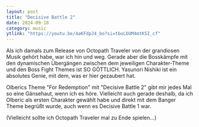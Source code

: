 ```yaml
---
layout: post
title: "Decisive Battle 2"
date: 2024-09-18
category: music
ytlink: "https://youtu.be/4aKFdpJ4_bo?si=tboLbUM4mtKSI_cf"
---
```


Als ich damals zum Release von Octopath Traveler von der grandiosen Musik gehört habe, war ich hin und weg. Gerade aber
die Bosskämpfe mit den dynamischen Übergängen zwischen dem jeweiligen Charakter-Theme und den Boss Fight Themes ist SO
GÖTTLICH. Yasunori Nishiki ist ein absolutes Genie, mit dem, was er hier gezaubert hat.

Olberics Theme "For Redemption" mit "Decisive Battle 2" gibt mir jedes Mal so eine Gänsehaut, wenn ich es höre.
Vielleicht auch gerade deshalb, da ich Olberic als ersten Charakter gewählt habe und direkt mit dem Banger Theme begrüßt
wurde, auch wenn es Decisive Battle 1 war.

(Vielleicht sollte ich Octopath Traveler mal zu Ende spielen...)